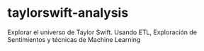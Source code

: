 # taylorswift-analysis
Explorar el universo de Taylor Swift. Usando ETL, Exploración de Sentimientos y técnicas de Machine Learning 
